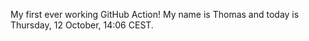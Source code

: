 My first ever working GitHub Action!
My name is Thomas and today is Thursday, 12 October, 14:06 CEST. 

